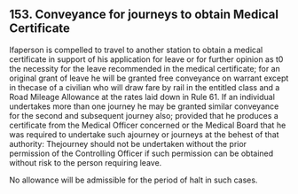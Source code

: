 ## 153. Conveyance for journeys to obtain Medical Certificate

Ifaperson is compelled to travel to another station to obtain a medical certificate in support of his application for leave or for further opinion as t0 the necessity for the leave recommended in the medical certificate; for an original grant of leave he will be granted free conveyance on warrant except in thecase of a civilian who will draw fare by rail in the entitled class and a Road Mileage Allowance at the rates laid down in Rule 61. If an individual undertakes more than one journey he may be granted similar conveyance for the second and subsequent journey also; provided that he produces a certificate from the Medical Officer concerned or the Medical Board that he was required to undertake such ajourney or journeys at the behest of that authority: Thejourney should not be undertaken without the prior permission of the Controlling Officer if such permission can be obtained without risk to the person requiring leave.

No allowance will be admissible for the period of halt in such cases.
